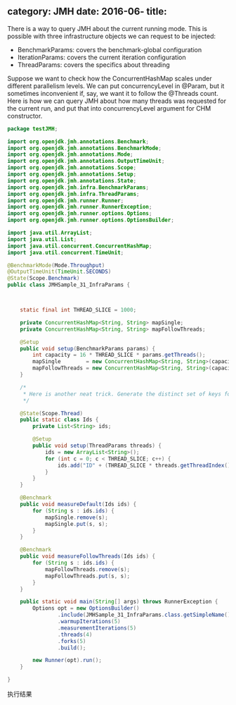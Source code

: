 category: JMH
date: 2016-06-
title:
---

There is a way to query JMH about the current running mode. This is
possible with three infrastructure objects we can request to be injected:
  - BenchmarkParams: covers the benchmark-global configuration
  - IterationParams: covers the current iteration configuration
  - ThreadParams: covers the specifics about threading

Suppose we want to check how the ConcurrentHashMap scales under different
parallelism levels. We can put concurrencyLevel in @Param, but it sometimes
inconvenient if, say, we want it to follow the @Threads count. Here is
how we can query JMH about how many threads was requested for the current run,
and put that into concurrencyLevel argument for CHM constructor.

```java
package testJMH;

import org.openjdk.jmh.annotations.Benchmark;
import org.openjdk.jmh.annotations.BenchmarkMode;
import org.openjdk.jmh.annotations.Mode;
import org.openjdk.jmh.annotations.OutputTimeUnit;
import org.openjdk.jmh.annotations.Scope;
import org.openjdk.jmh.annotations.Setup;
import org.openjdk.jmh.annotations.State;
import org.openjdk.jmh.infra.BenchmarkParams;
import org.openjdk.jmh.infra.ThreadParams;
import org.openjdk.jmh.runner.Runner;
import org.openjdk.jmh.runner.RunnerException;
import org.openjdk.jmh.runner.options.Options;
import org.openjdk.jmh.runner.options.OptionsBuilder;

import java.util.ArrayList;
import java.util.List;
import java.util.concurrent.ConcurrentHashMap;
import java.util.concurrent.TimeUnit;

@BenchmarkMode(Mode.Throughput)
@OutputTimeUnit(TimeUnit.SECONDS)
@State(Scope.Benchmark)
public class JMHSample_31_InfraParams {



    static final int THREAD_SLICE = 1000;

    private ConcurrentHashMap<String, String> mapSingle;
    private ConcurrentHashMap<String, String> mapFollowThreads;

    @Setup
    public void setup(BenchmarkParams params) {
        int capacity = 16 * THREAD_SLICE * params.getThreads();
        mapSingle        = new ConcurrentHashMap<String, String>(capacity, 0.75f, 1);
        mapFollowThreads = new ConcurrentHashMap<String, String>(capacity, 0.75f, params.getThreads());
    }

    /*
     * Here is another neat trick. Generate the distinct set of keys for all threads:
     */

    @State(Scope.Thread)
    public static class Ids {
        private List<String> ids;

        @Setup
        public void setup(ThreadParams threads) {
            ids = new ArrayList<String>();
            for (int c = 0; c < THREAD_SLICE; c++) {
                ids.add("ID" + (THREAD_SLICE * threads.getThreadIndex() + c));
            }
        }
    }

    @Benchmark
    public void measureDefault(Ids ids) {
        for (String s : ids.ids) {
            mapSingle.remove(s);
            mapSingle.put(s, s);
        }
    }

    @Benchmark
    public void measureFollowThreads(Ids ids) {
        for (String s : ids.ids) {
            mapFollowThreads.remove(s);
            mapFollowThreads.put(s, s);
        }
    }

    public static void main(String[] args) throws RunnerException {
        Options opt = new OptionsBuilder()
                .include(JMHSample_31_InfraParams.class.getSimpleName())
                .warmupIterations(5)
                .measurementIterations(5)
                .threads(4)
                .forks(5)
                .build();

        new Runner(opt).run();
    }

}

```
执行结果
```java


```
